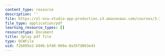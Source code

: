 ```yaml
---
content_type: resource
description: ''
file: https://ol-ocw-studio-app-production.s3.amazonaws.com/courses/3-320-atomistic-computer-modeling-of-materials-sma-5107-spring-2005/f2b895e2b94bbfd8960a8a35fd863e43_LInWiab7q6Q.pdf
file_type: application/pdf
learning_resource_types: []
resourcetype: Document
title: 3play pdf file
type: OCWFile
uid: f2b895e2-b94b-bfd8-960a-8a35fd863e43
---
```

